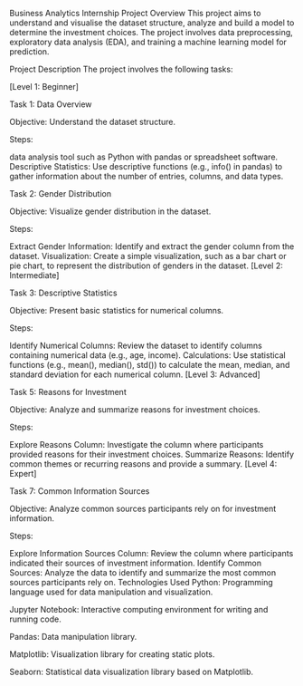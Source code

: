 Business Analytics Internship
Project Overview
This project aims to understand and visualise the dataset structure, analyze and build a model to determine the investment choices. The project involves data preprocessing, exploratory data analysis (EDA), and training a machine learning model for prediction.

Project Description
The project involves the following tasks:

[Level 1: Beginner]

Task 1: Data Overview

Objective: Understand the dataset structure.

Steps:

data analysis tool such as Python with pandas or spreadsheet software.
Descriptive Statistics: Use descriptive functions (e.g., info() in pandas) to gather information about the number of entries, columns, and data types.

Task 2: Gender Distribution

Objective: Visualize gender distribution in the dataset.

Steps:

Extract Gender Information: Identify and extract the gender column from the dataset.
Visualization: Create a simple visualization, such as a bar chart or pie chart, to represent the distribution of genders in the dataset.
[Level 2: Intermediate]

Task 3: Descriptive Statistics

Objective: Present basic statistics for numerical columns.

Steps:

Identify Numerical Columns: Review the dataset to identify columns containing numerical data (e.g., age, income).
Calculations: Use statistical functions (e.g., mean(), median(), std()) to calculate the mean, median, and standard deviation for each numerical column.
[Level 3: Advanced]

Task 5: Reasons for Investment

Objective: Analyze and summarize reasons for investment choices.

Steps:

Explore Reasons Column: Investigate the column where participants provided reasons for their investment choices.
Summarize Reasons: Identify common themes or recurring reasons and provide a summary.
[Level 4: Expert]

Task 7: Common Information Sources

Objective: Analyze common sources participants rely on for investment information.

Steps:

Explore Information Sources Column: Review the column where participants indicated their sources of investment information.
Identify Common Sources: Analyze the data to identify and summarize the most common sources participants rely on.
Technologies Used
Python: Programming language used for data manipulation and visualization.

Jupyter Notebook: Interactive computing environment for writing and running code.

Pandas: Data manipulation library.

Matplotlib: Visualization library for creating static plots.

Seaborn: Statistical data visualization library based on Matplotlib.
